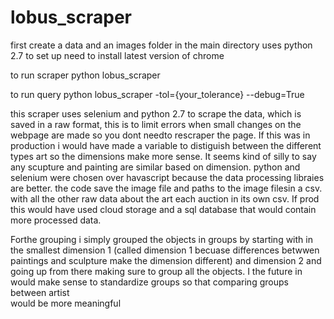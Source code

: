 # lobus_scraper
first create a data and an images folder in the main directory
uses python 2.7
to set up need to install latest version of chrome

to run scraper 
python lobus_scraper

to run query
python lobus_scraper -tol={your_tolerance} --debug=True

this scraper uses selenium and python 2.7 to scrape the data, which is saved in a raw format, this is to limit errors when small changes on the webpage are made so you dont needto rescraper the page. If this was in production i would have made a variable to distiguish between the different types art so the dimensions make more sense. It seems kind of silly to say any scupture and painting are similar based on dimension. python and selenium were chosen over havascript because the data processing libraies are better. the code save the image file and paths to the image filesin a csv. with all the other raw data about the art each auction in its own csv. If prod this would have used cloud storage and a sql database that would contain more processed data. 

Forthe grouping i simply grouped the objects in groups by starting with in the smallest dimension 1 (called dimension 1 becuase differences betwwen paintings and sculpture make the dimension different) and dimension 2 and going up from there making sure to group all the objects. I the future in would make sense to standardize groups so that comparing groups between artist  
would be more meaningful

